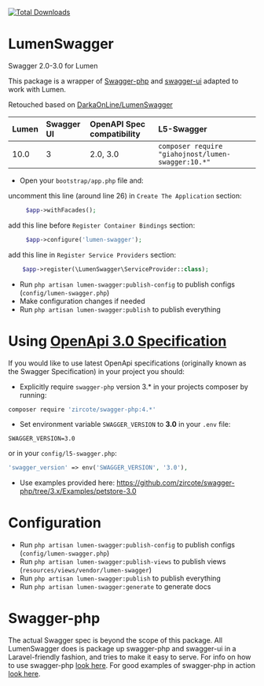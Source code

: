 
[![Total Downloads](https://poser.pugx.org/giahojnost/lumen-swagger/downloads.svg)](https://packagist.org/packages/giahojnost/lumen-swagger)


LumenSwagger
==========

Swagger 2.0-3.0 for Lumen

This package is a wrapper of [Swagger-php](https://github.com/zircote/swagger-php) and [swagger-ui](https://github.com/swagger-api/swagger-ui) adapted to work with Lumen.

Retouched based on [DarkaOnLine/LumenSwagger](https://github.com/DarkaOnLine/LumenSwagger)


 Lumen      | Swagger UI| OpenAPI Spec compatibility | L5-Swagger
:-----------|:----------|:---------------------------|:----------
 10.0        | 3         | 2.0, 3.0                   | ``` composer require "giahojnost/lumen-swagger:10.*" ```

- Open your `bootstrap/app.php` file and:

uncomment this line (around line 26) in `Create The Application` section:
```php
     $app->withFacades();
```

add this line before `Register Container Bindings` section:
```php
     $app->configure('lumen-swagger');
```

add this line in `Register Service Providers` section:
```php
    $app->register(\LumenSwagger\ServiceProvider::class);
```

- Run `php artisan lumen-swagger:publish-config` to publish configs (`config/lumen-swagger.php`)
- Make configuration changes if needed
- Run `php artisan lumen-swagger:publish` to publish everything

Using [OpenApi 3.0 Specification](https://github.com/OAI/OpenAPI-Specification)
============
If you would like to use latest OpenApi specifications (originally known as the Swagger Specification) in your project you should:
- Explicitly require `swagger-php` version 3.* in your projects composer by running:
```bash
composer require 'zircote/swagger-php:4.*'
```
- Set environment variable `SWAGGER_VERSION` to **3.0** in your `.env` file:
```
SWAGGER_VERSION=3.0
```
or in your `config/l5-swagger.php`:
```php
'swagger_version' => env('SWAGGER_VERSION', '3.0'),
```
- Use examples provided here: https://github.com/zircote/swagger-php/tree/3.x/Examples/petstore-3.0

Configuration
============
- Run `php artisan lumen-swagger:publish-config` to publish configs (`config/lumen-swagger.php`)
- Run `php artisan lumen-swagger:publish-views` to publish views (`resources/views/vendor/lumen-swagger`)
- Run `php artisan lumen-swagger:publish` to publish everything
- Run `php artisan lumen-swagger:generate` to generate docs


Swagger-php
======================
The actual Swagger spec is beyond the scope of this package. All LumenSwagger does is package up swagger-php and swagger-ui in a Laravel-friendly fashion, and tries to make it easy to serve. For info on how to use swagger-php [look here](http://zircote.com/swagger-php/). For good examples of swagger-php in action [look here](https://github.com/zircote/swagger-php/tree/master/Examples/petstore.swagger.io).
